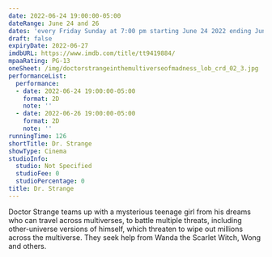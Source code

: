 ```yaml
---
date: 2022-06-24 19:00:00-05:00
dateRange: June 24 and 26
dates: 'every Friday Sunday at 7:00 pm starting June 24 2022 ending Jun 26 2022 '
draft: false
expiryDate: 2022-06-27
imdbURL: https://www.imdb.com/title/tt9419884/
mpaaRating: PG-13
oneSheet: /img/doctorstrangeinthemultiverseofmadness_lob_crd_02_3.jpg
performanceList:
  performance:
  - date: 2022-06-24 19:00:00-05:00
    format: 2D
    note: ''
  - date: 2022-06-26 19:00:00-05:00
    format: 2D
    note: ''
runningTime: 126
shortTitle: Dr. Strange
showType: Cinema
studioInfo:
  studio: Not Specified
  studioFee: 0
  studioPercentage: 0
title: Dr. Strange
---
```


Doctor Strange teams up with a mysterious teenage girl from his dreams who can travel across multiverses, to battle multiple threats, including other-universe versions of himself, which threaten to wipe out millions across the multiverse. They seek help from Wanda the Scarlet Witch, Wong and others.